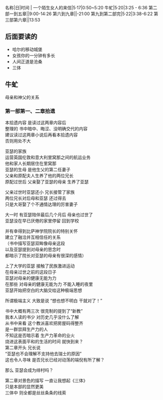 <div class="sorted">

名称|日|时间
|
一个陌生女人的来信|5·17|0:50~5:20
牛虻|5·20|3:25 - 6:36
第二部一到五章||9:00-14:26
第六到九章||-21:00
第九到第二部完|5·22|3:38-6:22
第三部第六章||13:53
## 后面要读的
- 哈尔的移动城堡
- 女孩你的一分钟有多长
- 人间正道是沧桑
- 三体
## 牛虻
母亲和神父的关系
### 第一部第一、二章拾遗
本拾遗内容 是读过这两章内容后  
整理的 书中暗中、晦涩、没明确交代的内容  
建议读过这两章小说后再看本拾遗内容  
否则用处不大

亚瑟的家族  
运营英国伦敦和意大利里窝那之间的航运业务  
他和家人长期居住在里窝那  
亚瑟的生母 是他生父的第二任妻子  
父亲和原配夫人生养了他的两位兄长  
原配过世后 父亲娶了亚瑟的母亲 生养了亚瑟

父亲过世时亚瑟还小 兄长接管了家族  
两位兄长对后母和亚瑟 还过得去  
只是大哥娶了个不通情达理的厉害妻子

大一时 有亚瑟陪伴最后几个月后 母亲也过世了  
亚瑟没在早已厌倦的家里停留 回到学校
  
并有幸得到比萨神学院院长的特别关怀  
建立了融洽并互相信任的关系  
（书中描写亚瑟双眸像母亲这段  
以及亚瑟提到对母亲的思念时  
都暗示了院长对亚瑟的母亲有很深的感情）

上了大学的亚瑟 接触了民族激进运动  
在母亲过世之前的这段日子  
亚瑟对母亲的健康无能为力  
在那些 对母亲的健康无能为力 不能入睡的夜里  
亚瑟开始把空白的大脑交给这种极端思想  

所谓极端主义 大致是说 “想也想不明白 干就对了！”  

书中大概有两三次 很克制的提到了“新教”  
我本人读的书少 对历史几乎没什么了解  
从书中来看 这个教派喜欢把房屋码得整齐  
是一群崇拜生产力的人  
不知这是否暗示着 生产力革命的业火  
烧进这表面平和的生活的时间 就快到来？  
第二章开头  兄长说  
“亚瑟也不会理解不支持他去瑞士的原因”  
这也令人寻味 是否兄长已经对动荡的端倪有所了解？

那么 亚瑟会成为绯村吗？

第二章对景色的描写 一直让我想起《三体》  
只是本部的显然更美  
三体中 则全都是丝丝条条的线索